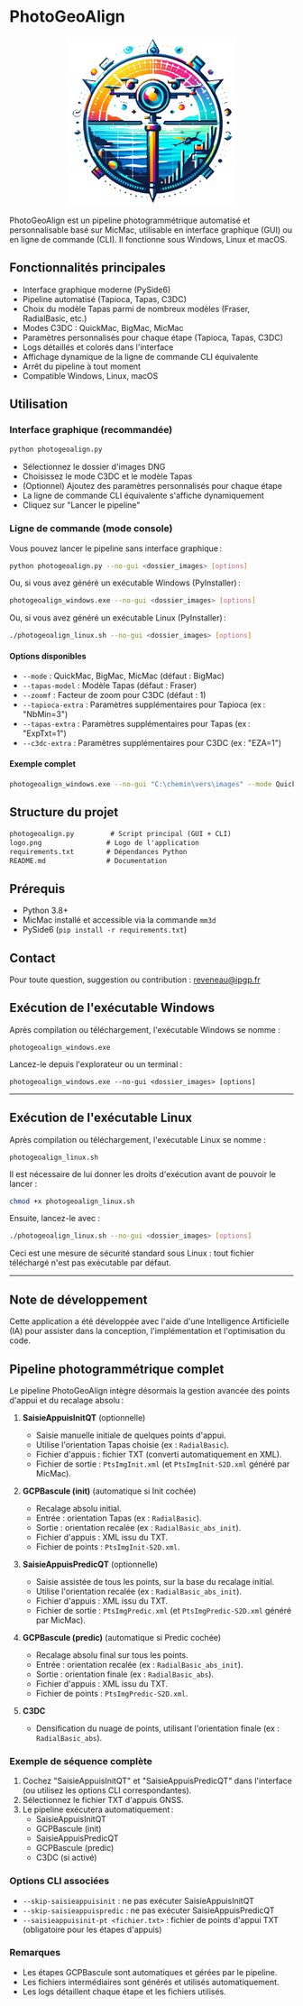 # PhotoGeoAlign

<p align="center">
  <img src="logo.png" alt="Logo PhotoGeoAlign" height="300"/>
</p>

PhotoGeoAlign est un pipeline photogrammétrique automatisé et personnalisable basé sur MicMac, utilisable en interface graphique (GUI) ou en ligne de commande (CLI). Il fonctionne sous Windows, Linux et macOS.

## Fonctionnalités principales
- Interface graphique moderne (PySide6)
- Pipeline automatisé (Tapioca, Tapas, C3DC)
- Choix du modèle Tapas parmi de nombreux modèles (Fraser, RadialBasic, etc.)
- Modes C3DC : QuickMac, BigMac, MicMac
- Paramètres personnalisés pour chaque étape (Tapioca, Tapas, C3DC)
- Logs détaillés et colorés dans l'interface
- Affichage dynamique de la ligne de commande CLI équivalente
- Arrêt du pipeline à tout moment
- Compatible Windows, Linux, macOS

## Utilisation

### Interface graphique (recommandée)
```bash
python photogeoalign.py
```
- Sélectionnez le dossier d'images DNG
- Choisissez le mode C3DC et le modèle Tapas
- (Optionnel) Ajoutez des paramètres personnalisés pour chaque étape
- La ligne de commande CLI équivalente s'affiche dynamiquement
- Cliquez sur "Lancer le pipeline"

### Ligne de commande (mode console)
Vous pouvez lancer le pipeline sans interface graphique :

```bash
python photogeoalign.py --no-gui <dossier_images> [options]
```

Ou, si vous avez généré un exécutable Windows (PyInstaller) :

```bash
photogeoalign_windows.exe --no-gui <dossier_images> [options]
```

Ou, si vous avez généré un exécutable Linux (PyInstaller) :

```bash
./photogeoalign_linux.sh --no-gui <dossier_images> [options]
```

#### Options disponibles
- `--mode` : QuickMac, BigMac, MicMac (défaut : BigMac)
- `--tapas-model` : Modèle Tapas (défaut : Fraser)
- `--zoomf` : Facteur de zoom pour C3DC (défaut : 1)
- `--tapioca-extra` : Paramètres supplémentaires pour Tapioca (ex : "NbMin=3")
- `--tapas-extra` : Paramètres supplémentaires pour Tapas (ex : "ExpTxt=1")
- `--c3dc-extra` : Paramètres supplémentaires pour C3DC (ex : "EZA=1")

#### Exemple complet
```bash
photogeoalign_windows.exe --no-gui "C:\chemin\vers\images" --mode QuickMac --tapas-model RadialBasic --zoomf 2 --tapioca-extra "NbMin=3" --tapas-extra "ExpTxt=1" --c3dc-extra "EZA=1"
```

## Structure du projet
```
photogeoalign.py         # Script principal (GUI + CLI)
logo.png                # Logo de l'application
requirements.txt        # Dépendances Python
README.md               # Documentation
```

## Prérequis
- Python 3.8+
- MicMac installé et accessible via la commande `mm3d`
- PySide6 (`pip install -r requirements.txt`)

## Contact
Pour toute question, suggestion ou contribution : reveneau@ipgp.fr

## Exécution de l'exécutable Windows

Après compilation ou téléchargement, l'exécutable Windows se nomme :

```
photogeoalign_windows.exe
```

Lancez-le depuis l'explorateur ou un terminal :

```
photogeoalign_windows.exe --no-gui <dossier_images> [options]
```

---

## Exécution de l'exécutable Linux

Après compilation ou téléchargement, l'exécutable Linux se nomme :

```
photogeoalign_linux.sh
```

Il est nécessaire de lui donner les droits d'exécution avant de pouvoir le lancer :

```bash
chmod +x photogeoalign_linux.sh
```

Ensuite, lancez-le avec :

```bash
./photogeoalign_linux.sh --no-gui <dossier_images> [options]
```

Ceci est une mesure de sécurité standard sous Linux : tout fichier téléchargé n'est pas exécutable par défaut. 

---

## Note de développement

Cette application a été développée avec l'aide d'une Intelligence Artificielle (IA) pour assister dans la conception, l'implémentation et l'optimisation du code. 

## Pipeline photogrammétrique complet

Le pipeline PhotoGeoAlign intègre désormais la gestion avancée des points d'appui et du recalage absolu :

1. **SaisieAppuisInitQT** (optionnelle)
   - Saisie manuelle initiale de quelques points d'appui.
   - Utilise l'orientation Tapas choisie (ex : `RadialBasic`).
   - Fichier d'appuis : fichier TXT (converti automatiquement en XML).
   - Fichier de sortie : `PtsImgInit.xml` (et `PtsImgInit-S2D.xml` généré par MicMac).

2. **GCPBascule (init)** (automatique si Init cochée)
   - Recalage absolu initial.
   - Entrée : orientation Tapas (ex : `RadialBasic`).
   - Sortie : orientation recalée (ex : `RadialBasic_abs_init`).
   - Fichier d'appuis : XML issu du TXT.
   - Fichier de points : `PtsImgInit-S2D.xml`.

3. **SaisieAppuisPredicQT** (optionnelle)
   - Saisie assistée de tous les points, sur la base du recalage initial.
   - Utilise l'orientation recalée (ex : `RadialBasic_abs_init`).
   - Fichier d'appuis : XML issu du TXT.
   - Fichier de sortie : `PtsImgPredic.xml` (et `PtsImgPredic-S2D.xml` généré par MicMac).

4. **GCPBascule (predic)** (automatique si Predic cochée)
   - Recalage absolu final sur tous les points.
   - Entrée : orientation recalée (ex : `RadialBasic_abs_init`).
   - Sortie : orientation finale (ex : `RadialBasic_abs`).
   - Fichier d'appuis : XML issu du TXT.
   - Fichier de points : `PtsImgPredic-S2D.xml`.

5. **C3DC**
   - Densification du nuage de points, utilisant l'orientation finale (ex : `RadialBasic_abs`).

### Exemple de séquence complète

1. Cochez "SaisieAppuisInitQT" et "SaisieAppuisPredicQT" dans l'interface (ou utilisez les options CLI correspondantes).
2. Sélectionnez le fichier TXT d'appuis GNSS.
3. Le pipeline exécutera automatiquement :
   - SaisieAppuisInitQT
   - GCPBascule (init)
   - SaisieAppuisPredicQT
   - GCPBascule (predic)
   - C3DC (si activé)

### Options CLI associées
- `--skip-saisieappuisinit` : ne pas exécuter SaisieAppuisInitQT
- `--skip-saisieappuispredic` : ne pas exécuter SaisieAppuisPredicQT
- `--saisieappuisinit-pt <fichier.txt>` : fichier de points d'appui TXT (obligatoire pour les étapes d'appuis)

### Remarques
- Les étapes GCPBascule sont automatiques et gérées par le pipeline.
- Les fichiers intermédiaires sont générés et utilisés automatiquement.
- Les logs détaillent chaque étape et les fichiers utilisés. 